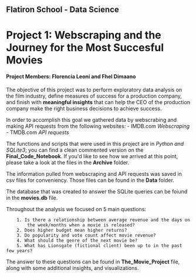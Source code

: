 ## Flatiron School - Data Science

# Project 1: Webscraping and the Journey for the Most Succesful Movies

#### Project Members:  Florencia Leoni and Fhel Dimaano

The objective of this project was to perform exploratory data analysis on the film industry, define measures of success for a production company, and finish with **meaningful insights** that can help the CEO of the production company make the right business decisions to achieve success.

In order to accomplish this goal we gathered data by webscrabing and making API requests from the following websites:
            - IMDB.com *Webscraping*
            - TMDB.com *API requests*

The functions and scripts that were used in this project are in *Python and SQLite3*; you can find a clean commented version on the **Final_Code_Notebook**. If you'd like to see how we arrived at this point, please take a look at the files in the **Archive** folder.

The information pulled from webscraping and API requests was saved in csv files for conveniency. Those files can be found in the **Data** folder.

The database that was created to answer the SQLite queries can be foiund in the **movies.db** file.

Throughout the analysis we focused on 5 main questions:

        1. Is there a relationship between average revenue and the days on 
            the week/months when a movie is released?
        2. Does higher budget mean higher returns?
        3. Do popularity and vote count affect movie revenue?
        4. What should the genre of the next movie be?
        5. What has Lionsgate (fictional client) been up to in the past few years?

The answer to these questions can be found in **The_Movie_Project** file, along with some additional insights, and visualizations.

